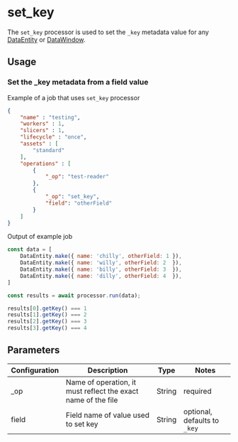 # set_key

The `set_key` processor is used to set the `_key` metadata value for any [DataEntity](https://terascope.github.io/teraslice/docs/packages/utils/api/classes/dataentity) or [DataWindow](../entity/data-window.md). 


## Usage

### Set the _key metadata from a field value

Example of a job that uses `set_key` processor

```json
{
    "name" : "testing",
    "workers" : 1,
    "slicers" : 1,
    "lifecycle" : "once",
    "assets" : [
        "standard"
    ],
    "operations" : [
        {
            "_op": "test-reader"
        },
        {
            "_op": "set_key",
            "field": "otherField"
        }
    ]
}

```
Output of example job

```javascript
const data = [
    DataEntity.make({ name: 'chilly', otherField: 1 }),
    DataEntity.make({ name: 'willy', otherField: 2  }),
    DataEntity.make({ name: 'billy', otherField: 3  }),
    DataEntity.make({ name: 'dilly', otherField: 4  }),
]

const results = await processor.run(data);

results[0].getKey() === 1
results[1].getKey() === 2
results[2].getKey() === 3
results[3].getKey() === 4
```

## Parameters

| Configuration | Description                                                   | Type   | Notes                        |
| ------------- | ------------------------------------------------------------- | ------ | ---------------------------- |
| _op           | Name of operation, it must reflect the exact name of the file | String | required                     |
| field         | Field name of value used to set key                           | String | optional, defaults to `_key` |
